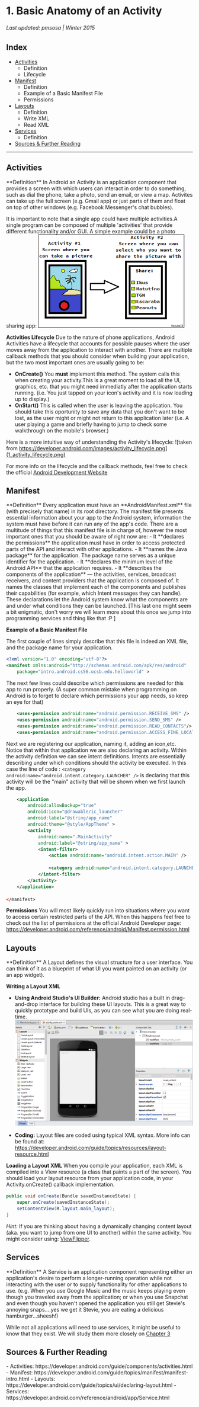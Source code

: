 <h1>1. Basic Anatomy of an Activity</h1>
<h6>Last updated: pmsosa | Winter 2015</h6>
<h2 id="1_index">Index</h2>

- [Activities](#1_activities)
	- Definition
	- Lifecycle
- [Manifest](#1_manifest)
	- Definition
	- Example of a Basic Manifest File
	- Permissions
- [Layouts](#1_layouts)
	- Definition
	- Write XML
	- Read XML
- [Services](#1_services)
	- Definition
- [Sources & Further Reading](#1_sources)

---

<h2 id="1_activities">Activities</h2>
**Definition** 
In Android an Activity is an application component that provides a screen with which users can interact in order to do something, such as dial the phone, take a photo, send an email, or view a map. Activites can take up the full screen (e.g. Gmail app) or just parts of them and float on top of other windows (e.g. Facebook Messenger's chat bubbles).

It is important to note that a single app could have multiple activities.A single program can be composed of multiple 'activities' that provide different functionality and/or GUI. A simple example could be a photo sharing app:
![taken from: KonukoII](1_multiple_activities.png)

**Activities Lifecycle**
Due to the nature of phone applications, Android Activities have a lifecycle that accounts for possible pauses where the user moves away from the application to interact with another. There are multiple callback methods that you should consider when building your application, but the two most important ones are usually going to be:

- **OnCreate()**
	You **must** implement this method. The system calls this when creating your activity.This is a great moment to load all the UI, graphics, etc. that you might need immediatly after the application starts running. (i.e. You just tapped on your icon's activity and it is now loading up to display.)
- **OnStart()**
	This is called when the user is leaving the application. You should take this oportunity to save any data that you don't want to be lost, as the user might or might not return to this application later (i.e. A user playing a game and briefly having to jump to check some walkthrough on the mobile's browser.)
	
Here is a more intuitive way of understanding the Activity's lifecycle:
![taken from https://developer.android.com/images/activity_lifecycle.png](1_activity_lifecycle.png)

For more info on the lifecycle and the callback methods, feel free to check the official [Android Development Website](https://developer.android.com/guide/components/activities.html#Lifecycle)

<h2 id="1_manifest">Manifest</h2>
**Definition**
Every application must have an **AndroidManifest.xml** file (with precisely that name) in its root directory. The manifest file presents essential information about your app to the Android system, information the system must have before it can run any of the app's code. There are a multitude of things that this manifest file is in charge of, however the most important ones that you should be aware of right now are:
- It **declares the permissions** the application must have in order to access protected parts of the API and interact with other applications.
- It **names the Java package** for the application. The package name serves as a unique identifier for the application.
- It **declares the minimum level of the Android API** that the application requires.
- It **describes the components of the application** — the activities, services, broadcast receivers, and content providers that the application is composed of. It names the classes that implement each of the components and publishes their capabilities (for example, which Intent messages they can handle). These declarations let the Android system know what the components are and under what conditions they can be launched. [This last one might seem a bit enigmatic, don't worry we will learn more about this once we jump into programming services and thing like that :P ]

**Example of a Basic Manifest File**

The first couple of lines simply describe that this file is indeed an XML file, and the package name for your application.
```XML
<?xml version="1.0" encoding="utf-8"?>
<manifest xmlns:android="http://schemas.android.com/apk/res/android"
    package="intro.android.cs56.ucsb.edu.helloworld" >
```
The next few lines could describe which permissions are needed for this app to run properly. (A super common mistake when programming on Android is to forget to declare which permissions your app needs, so keep an eye for that)
```XML
    <uses-permission android:name="android.permission.RECEIVE_SMS" />
    <uses-permission android:name="android.permission.SEND_SMS" />
    <uses-permission android:name="android.permission.READ_CONTACTS"/>
    <uses-permission android:name="android.permission.ACCESS_FINE_LOCATION"/>
```
Next we are registering our application, naming it, adding an icon,etc. 
Notice that within that application we are also declaring an activity. Within the activity definition we can see intent definitions. Intents are essentially describing under which conditions should the activity be executed. In this case the line of code : `<category android:name="android.intent.category.LAUNCHER" />` is declaring that this activity will be the "main" activity that will be shown when we first launch the app. 
```XML
    <application
        android:allowBackup="true"
        android:icon="@drawable/ic_launcher"
        android:label="@string/app_name"
        android:theme="@style/AppTheme" >
        <activity
            android:name=".MainActivity"
            android:label="@string/app_name" >
            <intent-filter>
                <action android:name="android.intent.action.MAIN" />

                <category android:name="android.intent.category.LAUNCHER" />
            </intent-filter>
        </activity>
    </application>

</manifest>
```

**Permissions**
You will most likely quickly run into situations where you want to access certain restricted parts of the API. When this happens feel free to check out the list of permissions at the official Android Developer page:
https://developer.android.com/reference/android/Manifest.permission.html


<h2 id="1_layouts">Layouts</h2>
**Definition**
A Layout defines the visual structure for a user interface. You can think of it as a blueprint of what UI you want painted on an activity (or an app widget).

**Writing a Layout XML**
- **Using Android Studio's UI Builder:** Android studio has a built in drag-and-drop interface for building these UI layouts. This is a great way to quickly prototype and build UIs, as you can see what you are doing real-time.
![taken from Android Studio](1_layout_builder.png)

- **Coding:** Layout files are coded using typical XML syntax. More info can be found at: https://developer.android.com/guide/topics/resources/layout-resource.html

**Loading a Layout XML**
When you compile your application, each XML is compiled into a View resource (a class that paints a part of the screen). You should load your layout resource from your application code, in your Activity.onCreate() callback implementation.
```Java
public void onCreate(Bundle savedInstanceState) {
	super.onCreate(savedInstanceState);
	setContentView(R.layout.main_layout);
}
```
*Hint:* If you are thinking about having a dynamically changing content layout (aka. you want to jump from one UI to another) within the same activity. You might consider using: [ViewFlipper](https://developer.android.com/reference/android/widget/ViewFlipper.html). 

<h2 id="1_services">Services</h2>
**Definition**
A Service is an application component representing either an application's desire to perform a longer-running operation while not interacting with the user or to supply functionality for other applications to use. (e.g. When you use Google Music and the music keeps playing even though you traveled away from the application; or when you use Snapchat and even though you haven't opened the application you still get Stevie's annoying snaps....yes we get it Stevie, you are eating a delicious hamburger...sheesh!)


While not all applications will need to use services, it might be useful to know that they exist. We will study them more closely on [Chapter 3](todo)

<h2 id="1_sources">Sources & Further Reading</h2>
- Activities: https://developer.android.com/guide/components/activities.html
- Manifest: https://developer.android.com/guide/topics/manifest/manifest-intro.html
- Layouts: https://developer.android.com/guide/topics/ui/declaring-layout.html
- Services: https://developer.android.com/reference/android/app/Service.html

<!--pmsosa CS56 Winter 2015-->
